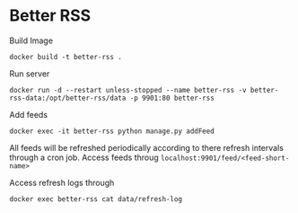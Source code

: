 # Better RSS

Build Image
```
docker build -t better-rss .
```
Run server
```
docker run -d --restart unless-stopped --name better-rss -v better-rss-data:/opt/better-rss/data -p 9901:80 better-rss
```
Add feeds
```
docker exec -it better-rss python manage.py addFeed
```

All feeds will be refreshed periodically according to there refresh intervals through a cron job.
Access feeds throug `localhost:9901/feed/<feed-short-name>`

Access refresh logs through
```
docker exec better-rss cat data/refresh-log
```